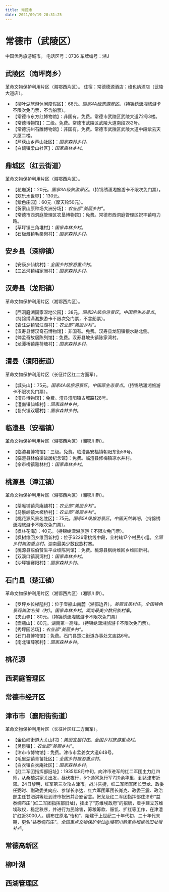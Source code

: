 ```yaml
---
title: 常德市
date: 2021/09/19 20:31:25
---
```


# 常德市（武陵区）
中国优秀旅游城市。
电话区号：0736
车牌编号：湘J
## 武陵区（南坪岗乡）
革命文物保护利用片区（湘鄂西片区）。
住宿：常德德源酒店；维也纳酒店（武陵大道店）。
* 【柳叶湖旅游休闲度假区】：68元。*国家4A级旅游景区*。（持锦绣潇湘旅游卡不限次免门票，不含船票）。
* 【常德市东方红博物馆】：非国有。免费。常德市武陵区武陵大道72号3楼。
* 【常德博物馆】：二级。免费。常德市武陵区武陵大道南段282号。
* 【常德沅州石雕博物馆】：非国有。免费。常德市武陵区武陵大道中段紫云天大厦二楼。
* 【芦荻山乡芦山社区】：*国家森林乡村*。
* 【白鹤镇梁山社区】：*国家森林乡村*。
## 鼎城区（红云街道）
革命文物保护利用片区（湘鄂西片区）。
* 【花岩溪】：20元。*国家3A级旅游景区*。（持锦绣潇湘旅游卡不限次免门票）。
* 【欢乐水世界】：130元。
* 【紫色庄园】：60元（摩天轮50元）。
* 【贺家山原种场大洲分场】：*农业部“美丽乡村”*。
* 【常德市西洞庭管理区农垦博物馆】：免费。常德市西洞庭管理区祝丰镇电力路。
* 【草坪镇三角堆村】：*国家森林乡村*。
* 【石板滩镇毛栗岗村】：*国家森林乡村*。
## 安乡县（深柳镇）
* 【安康乡仙桃村】：*全国乡村旅游重点村*。
* 【三岔河镇梅家洲村】：*国家森林乡村*。
## 汉寿县（龙阳镇）
革命文物保护利用片区（湘鄂西片区）。
* 【西洞庭湖国家湿地公园】：38元。*国家3A级旅游景区*。*中国原生态景点*。（持锦绣潇湘旅游卡不限次免门票，不含船票）。
* 【岩汪湖镇岩汪湖村】：*农业部“美丽乡村”*。
* 【汉寿县博汉奇石博物馆】：非国有。免费。汉寿县龙阳镇银水路北侧。
* 【帅孟奇故居陈列馆】：免费。汉寿县坡头镇陈家湾村。
* 【龙潭桥镇莲荷塘村】：*国家森林乡村*。
## 澧县（澧阳街道）
革命文物保护利用片区（长征片区红二方面军）。
* 【城头山】：75元。*国家4A级旅游景区*。*中国原生态景点*。（持锦绣潇湘旅游卡不限次免门票）。
* 【澧县博物馆】：免费。澧县澧阳镇古城路128号。
* 【澧南镇仙峰村】：*国家森林乡村*。
* 【复兴镇双堰村】：*国家森林乡村*。
## 临澧县（安福镇）
革命文物保护利用片区（湘鄂西片区）（湘鄂川黔）。
* 【临澧县博物馆】：三级。免费。临澧县安福镇朝阳东街59号。
* 【临澧县林伯渠故居纪念馆】：免费。临澧县修梅镇凉水井村。
* 【佘市桥镇雅林村】：*国家森林乡村*。
## 桃源县（漳江镇）
革命文物保护利用片区（湘鄂西片区）（湘鄂川黔）。
* 【茶庵铺镇茶庵铺村】：*农业部“美丽乡村”*。
* 【马鬃岭镇木槎桥村】：*农业部“美丽乡村”*。
* 【桃花源风景名胜区】：75元。*国家5A级旅游景区*。*中国天然氧吧*。（持锦绣潇湘旅游卡不限次免门票）。
* 【枫林花海】：40元。（持锦绣潇湘旅游卡不限次免门票）。
* 【枫树维回乡维回新村】：位于S226常桃线中段，全村辖17个村民小组。*全国乡村旅游重点村*。湖南最美少数民族村寨。
* 【桃源县翦伯赞生平业绩陈列馆】：免费。桃源县枫树维回乡维回新村。
* 【双溪口镇洞湾村】：*国家森林乡村*。
* 【沙坪镇赛阳村】：*国家森林乡村*。
## 石门县（楚江镇）
革命文物保护利用片区（湘鄂西片区）（湘鄂川黔）。
* 【罗坪乡长梯隘村】：位于壶瓶山南麓（湘鄂边界）。*美丽宜居村庄*。*全国特色景观旅游名镇（村）*。*国家森林乡村*。*湖南最美少数民族村寨*。
* 【夹山寺】：80元。（持锦绣潇湘旅游卡不限次免门票）
* 【壶瓶山】：80元。湖南第一高峰。（持锦绣潇湘旅游卡不限次免门票）。
* 【秀坪园艺场】：*农业部“美丽乡村”*。
* 【石门县博物馆】：免费。石门县楚江街道办事处文庙路6号。
* 【南北镇薛家村】：*国家森林乡村*。
## 桃花源
## 西洞庭管理区
## 常德市经开区
## 津市市（襄阳街街道）
革命文物保护利用片区（长征片区红二方面军）。
* 【金鱼岭街道大关山村】：*美丽宜居村庄*。*全国乡村旅游重点村*。
* 【灵泉镇】：*农业部“美丽乡村”*。
* 【津市市博物馆】：免费。津市市孟姜女大道648号。
* 【毛里湖镇青苗社区】：*全国乡村旅游重点村*。
* 【白衣镇白衣庵社区】：*国家森林乡村*。
* 【红二军团指挥部旧址】：1935年8月中旬，向津市进军的红二军团主力红四师，从桑植洪家关出发，昼伏夜行，5个通宵急行军720余华里，到达津市近郊。24日黎明，红军第三次攻占津市。战斗告捷，红二军团军团长贺龙、政委任弼时、副政委关向应、参谋长李达、红六军团军团长肖克、政委王震、政治部主任甘泗淇等赶到津市祝贺并合影留念。贺龙及红二军团指挥部住津市“益泰绸布庄”(红二军团指挥部旧址)，挂出了“苏维埃政府”的招牌，着手建立苏维埃政权，稳定秩序，并进行为民除害，筹粮筹款、赈饥、扩红等工作，在津澧扩红近3000人。绸布庄原名“怡和”，始建于上世纪二十年代初，二十年代末期，更名"益泰绸布庄”。*全国重点文物保护单位@湘鄂川黔革命根据地旧址增补点*。
## 常德高新区
## 柳叶湖
## 西湖管理区
